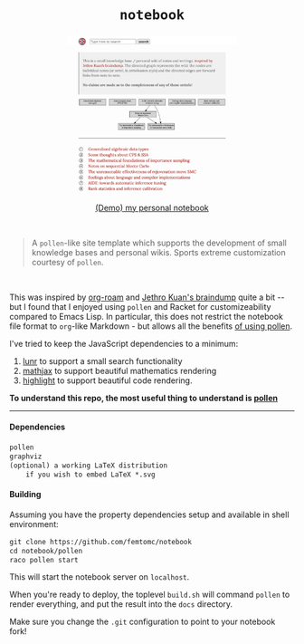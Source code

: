 <div align="center">
<h1><code>notebook</code></h1>
<figure style="max-width:300px">
<img src="frontmatter.png"></img>
<figcaption>
<a href="https://femtomc.github.io/notebook/">(Demo) my personal notebook</a>
</figcaption>
</figure>
</div>
<br>

> A `pollen`-like site template which supports the development of small knowledge bases and personal wikis. Sports extreme customization courtesy of `pollen`.

<br>

This was inspired by [org-roam](https://github.com/org-roam/org-roam) and [Jethro Kuan's braindump](https://github.com/jethrokuan/braindump) quite a bit -- but I found that I enjoyed using `pollen` and Racket for customizeability compared to Emacs Lisp. In particular, this does not restrict the notebook file format to `org`-like Markdown - but allows all the benefits [of using pollen](https://docs.racket-lang.org/pollen/second-tutorial.html#%28part._the-case-against-markdown%29).

I've tried to keep the JavaScript dependencies to a minimum:

1. [lunr](https://lunrjs.com/) to support a small search functionality
2. [mathjax](https://www.mathjax.org/) to support beautiful mathematics rendering
3. [highlight](https://highlightjs.org/) to support beautiful code rendering.

**To understand this repo, the most useful thing to understand is [pollen](https://docs.racket-lang.org/pollen/)**

---

#### Dependencies

```
pollen
graphviz
(optional) a working LaTeX distribution 
    if you wish to embed LaTeX *.svg
```

#### Building

Assuming you have the property dependencies setup and available in shell environment:

```
git clone https://github.com/femtomc/notebook
cd notebook/pollen
raco pollen start
```

This will start the notebook server on `localhost`.

When you're ready to deploy, the toplevel `build.sh` will command `pollen` to render everything, and put the result into the `docs` directory. 

Make sure you change the `.git` configuration to point to your notebook fork!
